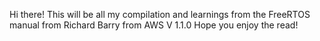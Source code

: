 Hi there!
This will be all my compilation and learnings from the FreeRTOS manual from Richard Barry from AWS V 1.1.0
Hope you enjoy the read!

